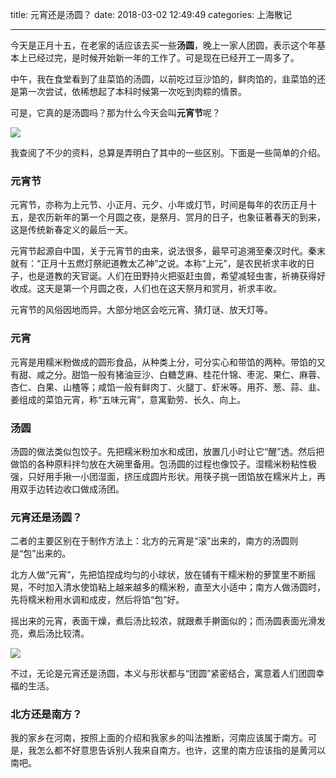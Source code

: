 title: 元宵还是汤圆？
date: 2018-03-02 12:49:49
categories: 上海散记

---


今天是正月十五，在老家的话应该去买一些**汤圆**，晚上一家人团圆，表示这个年基本上已经过完，是时候开始新一年的工作了。可是现在已经开工一周多了。

<!--more-->

中午，我在食堂看到了韭菜馅的汤圆，以前吃过豆沙馅的，鲜肉馅的，韭菜馅的还是第一次尝试，依稀想起了本科时候第一次吃到肉粽的情景。

可是，它真的是汤圆吗？那为什么今天会叫**元宵节**呢？


![](https://cdn.pixabay.com/photo/2017/02/11/03/13/lantern-festival-2056966_1280.jpg)

我查阅了不少的资料，总算是弄明白了其中的一些区别。下面是一些简单的介绍。

### **元宵节**

元宵节，亦称为上元节、小正月、元夕、小年或灯节，时间是每年的农历正月十五，是农历新年的第一个月圆之夜，是祭月、赏月的日子，也象征著春天的到来，这是传统新春定义的最后一天。

元宵节起源自中国，关于元宵节的由来，说法很多，最早可追溯至秦汉时代。秦末就有：“正月十五燃灯祭祀道教太乙神”之说。本称“上元”，是农民祈求丰收的日子，也是道教的天官诞。人们在田野持火把驱赶虫兽，希望减轻虫害，祈祷获得好收成。这天是第一个月圆之夜，人们也在这天祭月和赏月，祈求丰收。

元宵节的风俗因地而异。大部分地区会吃元宵、猜灯谜、放天灯等。

### **元宵**

元宵是用糯米粉做成的圆形食品，从种类上分，可分实心和带馅的两种。带馅的又有甜、咸之分。甜馅一般有猪油豆沙、白糖芝麻、桂花什锦、枣泥、果仁、麻蓉、杏仁、白果、山楂等；咸馅一般有鲜肉丁、火腿丁、虾米等。用芥、葱、蒜、韭、姜组成的菜馅元宵，称“五味元宵”，意寓勤劳、长久、向上。

### **汤圆**

汤圆的做法类似包饺子。先把糯米粉加水和成团，放置几小时让它“醒”透。然后把做馅的各种原料拌匀放在大碗里备用。包汤圆的过程也像饺子。湿糯米粉粘性极强，只好用手揪一小团湿面，挤压成圆片形状。用筷子挑一团馅放在糯米片上，再用双手边转边收口做成汤团。

### **元宵还是汤圆？**

二者的主要区别在于制作方法上：北方的元宵是“滚”出来的，南方的汤圆则是“包”出来的。

北方人做“元宵”，先把馅捏成均匀的小球状，放在铺有干糯米粉的萝筐里不断摇晃，不时加入清水使馅粘上越来越多的糯米粉，直至大小适中；南方人做汤圆时，先将糯米粉用水调和成皮，然后将馅“包”好。

摇出来的元宵，表面干燥，煮后汤比较浓，就跟煮手擀面似的；而汤圆表面光滑发亮，煮后汤比较清。

![](https://cdn.pixabay.com/photo/2017/02/22/16/21/lantern-festival-2089844_1280.jpg)

不过，无论是元宵还是汤圆，本义与形状都与“团圆”紧密结合，寓意着人们团圆幸福的生活。

### **北方还是南方？**

我的家乡在河南，按照上面的介绍和我家乡的叫法推断，河南应该属于南方。可是，我怎么都不好意思告诉别人我来自南方。也许，这里的南方应该指的是黄河以南吧。